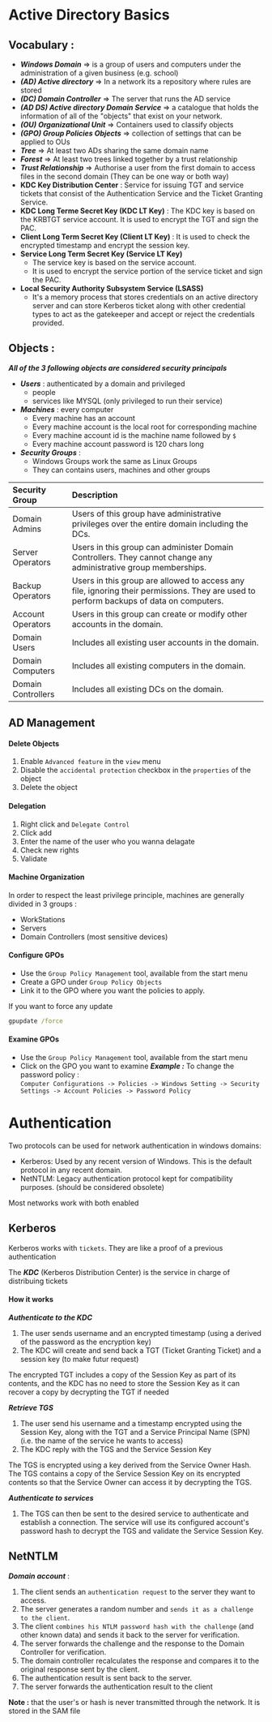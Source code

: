# Active Directory Basics


## Vocabulary :
- ***Windows Domain*** => is a group of users and computers under the administration of a given business (e.g. school)
- ***(AD) Active directory*** => In a network its a repository where rules are stored
- ***(DC) Domain Controller*** => The server that runs the AD service
- ***(AD DS) Active directory Domain Service*** => a catalogue that holds the information of all of the "objects" that exist on your network.
- ***(OU) Organizational Unit*** => Containers used to classify objects
- ***(GPO) Group Policies Objects*** => collection of settings that can be applied to OUs
- ***Tree*** => At least two ADs sharing the same domain name
- ***Forest*** => At least two trees linked together by a trust relationship
- ***Trust Relationship*** => Authorise a user from the first domain to access files in the second domain (They can be one way or both way)
- **KDC Key Distribution Center** : Service for issuing TGT and service tickets that consist of the Authentication Service and the Ticket Granting Service.
-  **KDC Long Terme Secret Key (KDC LT Key)** : The KDC key is based on the KRBTGT service account. It is used to encrypt the TGT and sign the PAC.
-  **Client Long Term Secret Key (Client LT Key)** : It is used to check the encrypted timestamp and encrypt the session key.
-  **Service Long Term Secret Key (Service LT Key)** 
	- The service key is based on the service account. 
	- It is used to encrypt the service portion of the service ticket and sign the PAC.
-  **Local Security Authority Subsystem Service (LSASS)**
	 - It's a memory process that stores credentials on an active directory server and can store Kerberos ticket along with other credential types to act as the gatekeeper and accept or reject the credentials provided. 

## Objects : 
***All of the 3 following objects are considered security principals***  
- ***Users*** : authenticated by a domain and privileged
	- people
	- services like MYSQL (only privileged to run their service)
- ***Machines*** : every computer
	- Every machine has an account
	- Every machine account is the local root for corresponding machine
	- Every machine account id is the machine name followed by `$`
	- Every machine account password is 120 chars long
- ***Security Groups*** : 
	- Windows Groups work the same as Linux Groups
	- They can contains users, machines and other groups


| Security Group | Description |
| :--- | :--- |
| Domain Admins | Users of this group have administrative privileges over the entire domain including the DCs. |
| Server Operators | Users in this group can administer Domain Controllers. They cannot change any administrative group memberships. |
| Backup Operators | Users in this group are allowed to access any file,  ignoring their permissions. They are used to perform backups of data on computers. |
| Account Operators | Users in this group can create or modify other accounts in the domain. |
| Domain Users | Includes all existing user accounts in the domain. |
| Domain Computers | Includes all existing computers in the domain. |
| Domain Controllers | Includes all existing DCs on the domain. |


## AD Management
#### Delete Objects 
1. Enable `Advanced feature` in the `view` menu
2. Disable the `accidental protection` checkbox in the `properties` of the object 
3. Delete the object

#### Delegation
1. Right click and `Delegate Control` 
2. Click add
3. Enter the name of the user who you wanna delagate
4. Check new rights
5. Validate

#### Machine Organization
In order to respect the least privilege principle, machines are generally divided in 3 groups : 
- WorkStations
- Servers
- Domain Controllers (most sensitive devices)

#### Configure GPOs

- Use the `Group Policy Management` tool, available from the start menu
- Create a GPO under `Group Policy Objects`
- Link it to the GPO where you want the policies to apply.  

If you want to force any update
```cmd
gpupdate /force
```

#### Examine GPOs
- Use the `Group Policy Management` tool, available from the start menu
- Click on the GPO you want to examine
***Example :*** 
To change the password policy :   
`Computer Configurations -> Policies -> Windows Setting -> Security Settings -> Account Policies -> Password Policy`


# Authentication
Two protocols can be used for network authentication in windows domains:
- Kerberos: Used by any recent version of Windows. This is the default protocol in any recent domain.
- NetNTLM: Legacy authentication protocol kept for compatibility purposes. (should be considered obsolete)

Most networks work with both enabled


## Kerberos 
Kerberos works with `tickets`. They are like a proof of a previous authentication

The ***KDC*** (Kerberos Distribution Center) is the service in charge of distribuing tickets

#### How it works
***Authenticate to the KDC***  
1. The user sends username and an encrypted timestamp (using a derived of the password as the encryption key)
2. The KDC will create and send back a TGT (Ticket Granting Ticket) and a session key (to make futur request)  

The encrypted  TGT includes a copy of the Session Key as part of its contents, and the KDC has no need to store the Session Key as it can recover a copy by decrypting the TGT if needed

***Retrieve TGS***  
1.  The user send his username and a timestamp encrypted using the Session Key, along with the TGT and a Service Principal Name (SPN) (i.e. the name of the service he wants to access)
2. The KDC reply with the TGS and the Service Session Key

The TGS is encrypted using a key derived from the Service Owner Hash. The TGS contains a copy of the Service Session Key on its encrypted contents so that the Service Owner can access it by decrypting the TGS.

***Authenticate to services***    
1. The TGS can then be sent to the desired service to authenticate and establish a connection. The service will use its configured account's password hash to decrypt the TGS and validate the Service Session Key.

## NetNTLM

***Domain account*** :  
1. The client sends an `authentication request` to the server they want to access.
2. The server generates a random number and `sends it as a challenge to the client`.
3. The client `combines his NTLM password hash with the challenge` (and other known data) and sends it back to the server for verification.
4. The server forwards the challenge and the response to the Domain Controller for verification.
5. The domain controller recalculates the response and compares it to the original response sent by the client. 
6. The authentication result is sent back to the server.
7. The server forwards the authentication result to the client

**Note :** that the user's or hash is never transmitted through the network. It is stored in the SAM file
